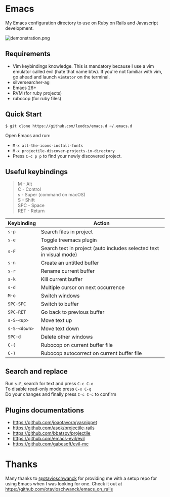 # Emacs

My Emacs configuration directory to use on Ruby on Rails and Javascript development.

![demonstration.png](https://i.imgur.com/KLaF6ny.png)

## Requirements

- Vim keybindings knowledge. This is mandatory because I use a vim emulator called evil (hate that name btw). If you're not familiar with vim, go ahead and launch `vimtutor` on the terminal.
- silversearcher-ag
- Emacs 26+
- RVM (for ruby projects)
- rubocop (for ruby files)

## Quick Start

`$ git clone https://github.com/leodcs/emacs.d ~/.emacs.d`

Open Emacs and run:
- `M-x all-the-icons-install-fonts`
- `M-x projectile-discover-projects-in-directory`
- Press `C-c p p` to find your newly discovered project.

## Useful keybindings

> M - Alt <br/>
> C - Control <br/>
> s - Super (command on macOS) <br/>
> S - Shift <br/>
> SPC - Space <br/>
> RET - Return <br/>

| Keybinding | Action |
| ---------- | ------ |
| `s-p` | Search files in project |
| `s-e` | Toggle treemacs plugin |
| `s-F` | Search text in project (auto includes selected text in visual mode) |
| `s-n` | Create an untitled buffer |
| `s-r` | Rename current buffer |
| `s-k` | Kill current buffer |
| `s-d` | Multiple cursor on next occurrence |
| `M-o` | Switch windows |
| `SPC-SPC` | Switch to buffer |
| `SPC-RET` | Go back to previous buffer |
| `s-S-<up>` | Move text up |
| `s-S-<down>` | Move text down |
| `SPC-d` | Delete other windows |
| `C-(` | Rubocop on current buffer file |
| `C-)` | Rubocop autocorrect on current buffer file |


## Search and replace

Run `s-F`, search for text and press `C-c C-o` <br/>
To disable read-only mode press `C-x C-q` <br/>
Do your changes and finally press `C-c C-c` to confirm

## Plugins documentations

- https://github.com/joaotavora/yasnippet
- https://github.com/asok/projectile-rails
- https://github.com/bbatsov/projectile
- https://github.com/emacs-evil/evil
- https://github.com/gabesoft/evil-mc

# Thanks
Many thanks to [@otavioschwanck](https://github.com/otavioschwanck) for providing me with a setup repo for using Emacs when I was looking for one. Check it out at https://github.com/otavioschwanck/emacs_on_rails
